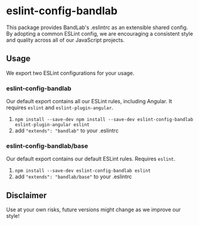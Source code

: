 # eslint-config-bandlab

This package provides BandLab's .eslintrc as an extensible shared config.
By adopting a common ESLint config, we are encouraging a consistent style and quality across all of our JavaScript projects.

## Usage

We export two ESLint configurations for your usage.

### eslint-config-bandlab

Our default export contains all our ESLint rules, including Angular. It requires `eslint` and `eslint-plugin-angular`.

1. `npm install --save-dev npm install --save-dev eslint-config-bandlab eslint-plugin-angular eslint`
2. add `"extends": "bandlab"` to your .eslintrc

### eslint-config-bandlab/base

Our default export contains our default ESLint rules. Requires `eslint`.

1. `npm install --save-dev eslint-config-bandlab eslint`
2. add `"extends": "bandlab/base"` to your .eslintrc

## Disclaimer

Use at your own risks, future versions might change as we improve our style!
